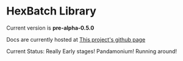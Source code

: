 # HexBatch Library

Current version is **pre-alpha-0.5.0**

Docs are currently hosted at [This project's github page](https://hexbatch.github.io/hex-batch-core/)

Current Status: Really Early stages! Pandamonium! Running around!